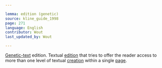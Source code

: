 ```yaml
---

lemma: edition (genetic)
source: kline_guide_1998
page: 271
language: English
contributor: Wout
last_updated_by: Wout

---
```


[Genetic-text](textGenetic) edition. Textual [edition](editionScholarly.html) that tries to offer the reader access to more than one level of textual [creation](genesis.html) within a single [page](page.html).
